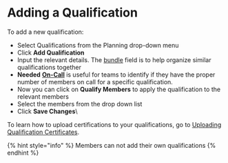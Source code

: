 # Adding a Qualification

To add a new qualification:

* Select Qualifications from the Planning drop-down menu
* Click **Add Qualification**
* Input the relevant details. The [bundle](../../shared-services/bundles/) field is to help organize similar qualifications together
* **Needed** [**On-Call**](../on-call-planner/) is useful for teams to identify if they have the proper number of members on call for a specific qualification.
* Now you can click on **Qualify Members** to apply the qualification to the relevant members
* Select the members from the drop down list
* Click **Save Changes**\


To learn how to upload certifications to your qualifications, go to [Uploading Qualification Certificates](uploading-qualification-certificates.md).

{% hint style="info" %}
Members can not add their own qualifications&#x20;
{% endhint %}

